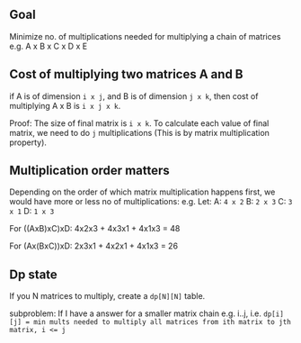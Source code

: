 
## Goal

Minimize no. of multiplications needed for multiplying a chain of matrices
e.g. A x B x C x D x E

## Cost of multiplying two matrices A and B

if A is of dimension `i x j`, and B is of dimension `j x k`,
then cost of multiplying A x B is `i x j x k`.

Proof: The size of final matrix is `i x k`. To calculate each value of final matrix, we need to do `j` multiplications (This is by matrix multiplication property).

## Multiplication order matters

Depending on the order of which matrix multiplication happens first, we would have more or less no of multiplications:
e.g. 
Let:
A: `4 x 2`
B: `2 x 3`
C: `3 x 1`
D: `1 x 3`

For ((AxB)xC)xD: 4x2x3 + 4x3x1 + 4x1x3 = 48

For (Ax(BxC))xD: 2x3x1 + 4x2x1 + 4x1x3 = 26

## Dp state

If you N matrices to multiply,
create a `dp[N][N]` table.

subproblem: If I have a answer for a smaller matrix chain e.g. i..j, 
i.e. `dp[i][j] = min mults needed to multiply all matrices from ith matrix to jth matrix, i <= j`

